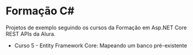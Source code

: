 # Formação C#

Projetos de exemplo seguindo os cursos da Formação em Asp.NET Core REST APIs da Alura.

- Curso 5 - Entity Framework Core: Mapeando um banco pré-existente
